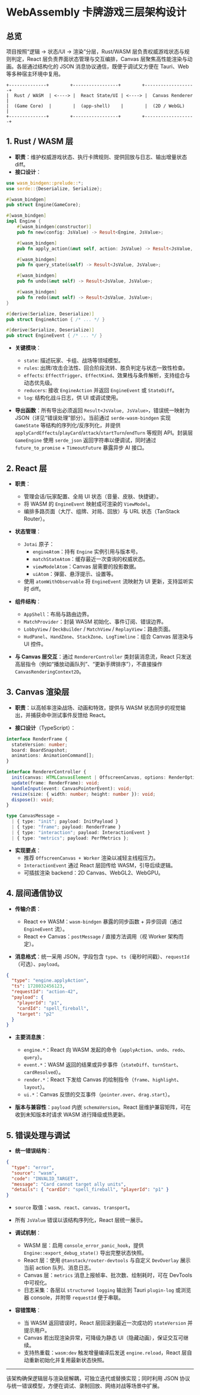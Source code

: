 # WebAssembly 卡牌游戏三层架构设计

## 总览

项目按照“逻辑 → 状态/UI → 渲染”分层，Rust/WASM 层负责权威游戏状态与规则判定，React 层负责界面状态管理与交互编排，Canvas 层聚焦高性能渲染与动画。各层通过结构化的 JSON 消息协议通信，既便于调试又方便在 Tauri、Web 等多种宿主环境中复用。

```
+--------------+        +-----------------+        +-------------------+
|  Rust / WASM  | <----> |  React State/UI | <----> |  Canvas Renderer  |
|  (Game Core)  |        |  (app-shell)    |        |  (2D / WebGL)     |
+--------------+        +-----------------+        +-------------------+
```

## 1. Rust / WASM 层

- **职责**：维护权威游戏状态、执行卡牌规则、提供回放与日志、输出增量状态 diff。
- **接口设计**：

```rust
use wasm_bindgen::prelude::*;
use serde::{Deserialize, Serialize};

#[wasm_bindgen]
pub struct Engine(GameCore);

#[wasm_bindgen]
impl Engine {
    #[wasm_bindgen(constructor)]
    pub fn new(config: JsValue) -> Result<Engine, JsValue>;

    #[wasm_bindgen]
    pub fn apply_action(&mut self, action: JsValue) -> Result<JsValue, JsValue>;

    #[wasm_bindgen]
    pub fn query_state(&self) -> Result<JsValue, JsValue>;

    #[wasm_bindgen]
    pub fn undo(&mut self) -> Result<JsValue, JsValue>;

    #[wasm_bindgen]
    pub fn redo(&mut self) -> Result<JsValue, JsValue>;
}

#[derive(Serialize, Deserialize)]
pub struct EngineAction { /* ... */ }

#[derive(Serialize, Deserialize)]
pub struct EngineEvent { /* ... */ }
```

- **关键模块**：
  - `state`: 描述玩家、卡组、战场等领域模型。
  - `rules`: 出牌/攻击合法性、回合阶段流转、胜负判定与状态一致性检查。
  - `effects`: `EffectTrigger`、`EffectKind`、效果栈与条件解析，支持组合与动态优先级。
  - `reducers`: 接收 `EngineAction` 并返回 `EngineEvent` 或 `StateDiff`。
  - `log`: 结构化战斗日志，供 UI 或调试使用。

- **导出函数**：所有导出必须返回 `Result<JsValue, JsValue>`，错误统一映射为 JSON（详见“错误处理”部分）。当前通过 `serde-wasm-bindgen` 实现 `GameState` 等结构的序列化/反序列化，并提供 `applyCardEffects`/`playCard`/`attack`/`startTurn`/`endTurn` 等规则 API。封装层 `GameEngine` 使用 `serde_json` 返回字符串以便调试，同时通过 `future_to_promise` + `TimeoutFuture` 暴露异步 AI 接口。

## 2. React 层

- **职责**：
  - 管理会话/玩家配置、全局 UI 状态（音量、皮肤、快捷键）。
  - 将 WASM 的 `EngineEvent` 映射成可渲染的 `ViewModel`。
  - 编排多路页面（大厅、组牌、对局、回放）与 URL 状态（TanStack Router）。

- **状态管理**：
  - `Jotai` 原子：
    - `engineAtom`：持有 `Engine` 实例引用与版本号。
    - `matchStateAtom`：缓存最近一次查询的权威状态。
    - `viewModelAtom`：Canvas 层需要的投影数据。
    - `uiAtom`：弹窗、悬浮提示、设置等。
  - 使用 `atomWithObservable` 将 `EngineEvent` 流映射为 UI 更新，支持监听实时 diff。

- **组件结构**：
  - `AppShell`：布局与路由边界。
  - `MatchProvider`：封装 WASM 初始化、事件订阅、错误边界。
  - `LobbyView` / `DeckBuilder` / `MatchView` / `ReplayView`：路由页面。
  - `HudPanel`、`HandZone`、`StackZone`、`LogTimeline`：组合 Canvas 层渲染与 UI 控件。

- **与 Canvas 层交互**：通过 `RendererController` 类封装消息流，React 只发送高层指令（例如“播放动画队列”、“更新手牌排序”），不直接操作 `CanvasRenderingContext2D`。

## 3. Canvas 渲染层

- **职责**：以高帧率渲染战场、动画和特效，提供与 WASM 状态同步的视觉输出，并捕获命中测试事件反馈给 React。

- **接口设计**（TypeScript）：

```ts
interface RenderFrame {
  stateVersion: number;
  board: BoardSnapshot;
  animations: AnimationCommand[];
}

interface RendererController {
  init(canvas: HTMLCanvasElement | OffscreenCanvas, options: RenderOptions): void;
  update(frame: RenderFrame): void;
  handleInput(event: CanvasPointerEvent): void;
  resize(size: { width: number; height: number }): void;
  dispose(): void;
}

type CanvasMessage =
  | { type: "init"; payload: InitPayload }
  | { type: "frame"; payload: RenderFrame }
  | { type: "interaction"; payload: InteractionEvent }
  | { type: "metrics"; payload: PerfMetrics };
```

- **实现要点**：
  - 推荐 `OffscreenCanvas + Worker` 渲染以减轻主线程压力。
  - `InteractionEvent` 通过 React 层回传给 WASM，引导后续逻辑。
  - 可插拔渲染 backend：2D Canvas、WebGL2、WebGPU。

## 4. 层间通信协议

- **传输介质**：
  - React ↔ WASM：`wasm-bindgen` 暴露的同步函数 + 异步回调（通过 `EngineEvent` 流）。
  - React ↔ Canvas：`postMessage` / 直接方法调用（视 Worker 架构而定）。

- **消息格式**：统一采用 JSON，字段包含 `type`、`ts`（毫秒时间戳）、`requestId`（可选）、`payload`。

```json
{
  "type": "engine.applyAction",
  "ts": 1728032456123,
  "requestId": "action-42",
  "payload": {
    "playerId": "p1",
    "cardId": "spell_fireball",
    "target": "p2"
  }
}
```

- **主要消息族**：
  - `engine.*`：React 向 WASM 发起的命令（`applyAction`、`undo`、`redo`、`query`）。
  - `event.*`：WASM 返回的结果或异步事件（`stateDiff`、`turnStart`、`cardResolved`）。
  - `render.*`：React 下发给 Canvas 的绘制指令（`frame`、`highlight`、`layout`）。
  - `ui.*`：Canvas 反馈的交互事件（`pointer.over`、`drag.start`）。

- **版本与兼容性**：`payload` 内嵌 `schemaVersion`。React 层维护兼容矩阵，可在收到未知版本时请求 WASM 进行降级或热更新。

## 5. 错误处理与调试

- **统一错误结构**：

```json
{
  "type": "error",
  "source": "wasm",
  "code": "INVALID_TARGET",
  "message": "Card cannot target ally units",
  "details": { "cardId": "spell_fireball", "playerId": "p1" }
}
```

  - `source` 取值：`wasm`、`react`、`canvas`、`transport`。
  - 所有 `JsValue` 错误以该结构序列化，React 层统一展示。

- **调试机制**：
  - WASM 层：启用 `console_error_panic_hook`，提供 `Engine::export_debug_state()` 导出完整状态快照。
  - React 层：使用 `@tanstack/router-devtools` 与自定义 `DevOverlay` 展示当前 action 队列、消息日志。
  - Canvas 层：`metrics` 消息上报帧率、批次数、绘制耗时，可在 DevTools 中可视化。
  - 日志采集：各层以 `structured logging` 输出到 Tauri `plugin-log` 或浏览器 console，并附带 `requestId` 便于串联。

- **容错策略**：
  - 当 WASM 返回错误时，React 层回滚到最近一次成功的 `stateVersion` 并提示用户。
  - Canvas 若出现渲染异常，可降级为静态 UI（隐藏动画），保证交互可继续。
  - 支持热重载：`wasm:dev` 触发增量编译后发送 `engine.reload`，React 层自动重新初始化并复用最新状态快照。

---

该架构确保逻辑层与渲染层解耦，可独立迭代或替换实现；同时利用 JSON 协议与统一错误模型，方便在调试、录制回放、网络对战等场景中扩展。
